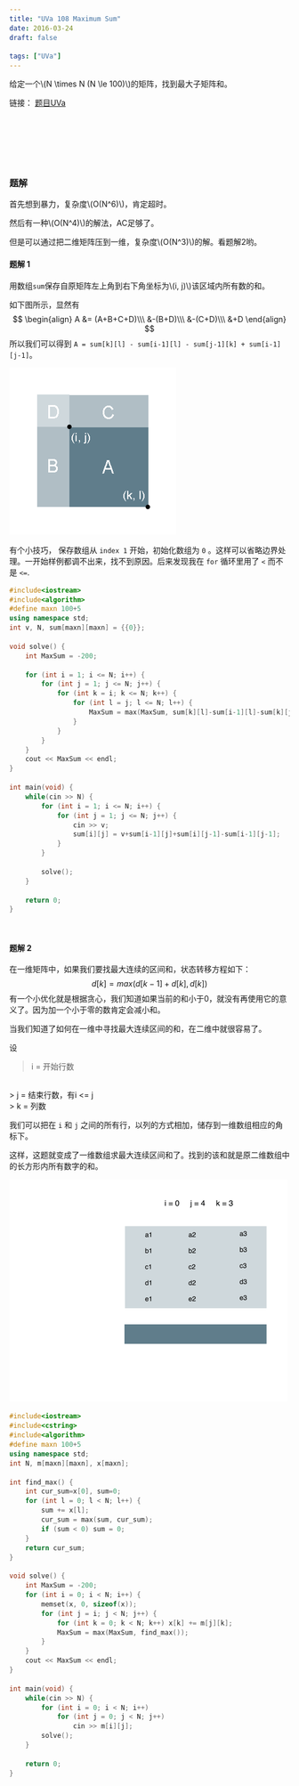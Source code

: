 ```yaml
---
title: "UVa 108 Maximum Sum"
date: 2016-03-24
draft: false

tags: ["UVa"]
---
```


给定一个\\(N \times N (N \le 100)\\)的矩阵，找到最大子矩阵和。


链接：  [题目UVa](https://uva.onlinejudge.org/index.php?option=com_onlinejudge&Itemid=8&page=show_problem&problem=44)

<br>
<br>
<br>
<br>
<br>

### 题解
首先想到暴力，复杂度\\(O(N^6)\\)，肯定超时。


然后有一种\\(O(N^4)\\)的解法，AC足够了。


但是可以通过把二维矩阵压到一维，复杂度\\(O(N^3)\\)的解。看题解2哟。


#### 题解 1
用数组`sum`保存自原矩阵左上角到右下角坐标为\\(i, j)\\)该区域内所有数的和。

如下图所示，显然有
$$
\begin{align}
A &= (A+B+C+D)\\\ &-(B+D)\\\ &-(C+D)\\\ &+D
\end{align}
$$
所以我们可以得到 `A = sum[k][l] - sum[i-1][l] - sum[j-1][k] + sum[i-1][j-1]`。

![max_sum](maximum_sum.png)

有个小技巧， 保存数组从 `index 1` 开始，初始化数组为 `0` 。这样可以省略边界处理。一开始样例都调不出来，找不到原因。后来发现我在 `for` 循环里用了 `<` 而不是 `<=`. 


```cpp
#include<iostream>
#include<algorithm>
#define maxn 100+5
using namespace std;
int v, N, sum[maxn][maxn] = {{0}};

void solve() {
	int MaxSum = -200;

	for (int i = 1; i <= N; i++) {
		for (int j = 1; j <= N; j++) {
			for (int k = i; k <= N; k++) {
				for (int l = j; l <= N; l++) {
					MaxSum = max(MaxSum, sum[k][l]-sum[i-1][l]-sum[k][j-1]+sum[i-1][j-1]);
				}
			}
		}
	}
	cout << MaxSum << endl;
}

int main(void) {
	while(cin >> N) {
		for (int i = 1; i <= N; i++) {
			for (int j = 1; j <= N; j++) {
				cin >> v;
				sum[i][j] = v+sum[i-1][j]+sum[i][j-1]-sum[i-1][j-1];
			}
		}

		solve();
	}

	return 0;
}
```

<br>

#### 题解 2
在一维矩阵中，如果我们要找最大连续的区间和，状态转移方程如下：
$$ d[k] = max(d[k-1]+d[k], d[k])$$
有一个小优化就是根据贪心，我们知道如果当前的和小于0，就没有再使用它的意义了。因为加一个小于零的数肯定会减小和。


当我们知道了如何在一维中寻找最大连续区间的和，在二维中就很容易了。


设
> i = 开始行数
<br>
> j = 结束行数，有i <= j
<br>
> k = 列数

我们可以把在 `i` 和 `j` 之间的所有行，以列的方式相加，储存到一维数组相应的角标下。


这样，这题就变成了一维数组求最大连续区间和了。找到的该和就是原二维数组中的长方形内所有数字的和。

![max_sum_2d](max_sum_2D.gif)


```cpp
#include<iostream>
#include<cstring>
#include<algorithm>
#define maxn 100+5
using namespace std;
int N, m[maxn][maxn], x[maxn];

int find_max() {
	int cur_sum=x[0], sum=0;
	for (int l = 0; l < N; l++) {
		sum += x[l];
		cur_sum = max(sum, cur_sum);
		if (sum < 0) sum = 0;
	}
	return cur_sum;
}

void solve() {
	int MaxSum = -200;
	for (int i = 0; i < N; i++) {
		memset(x, 0, sizeof(x));
		for (int j = i; j < N; j++) {
			for (int k = 0; k < N; k++) x[k] += m[j][k];
			MaxSum = max(MaxSum, find_max());
		}
	}
	cout << MaxSum << endl;
}

int main(void) {
	while(cin >> N) {
		for (int i = 0; i < N; i++)
			for (int j = 0; j < N; j++)
				cin >> m[i][j];
		solve();
	}

	return 0;
}
```
